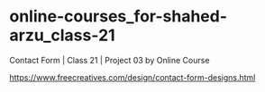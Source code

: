 # online-courses_for-shahed-arzu_class-21
Contact Form | Class 21 | Project 03 by Online Course

https://www.freecreatives.com/design/contact-form-designs.html

